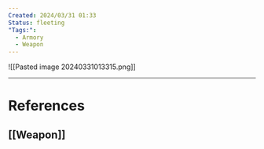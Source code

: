 ```yaml
---
Created: 2024/03/31 01:33
Status: fleeting
"Tags:":
  - Armory
  - Weapon
---
```

![[Pasted image 20240331013315.png]]

---
# References
## [[Weapon]]